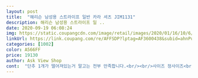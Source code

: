 ```yaml
---
layout: post 
title:  "해리슨 남성용 스트라이프 일반 카라 셔츠 JIM1131" 
description: 해리슨 남성용 스트라이프 일 ..
date: 2020-09-19 06:08:24 
img: https://static.coupangcdn.com/image/retail/images/2020/01/16/10/6/1041027a-f2ae-4bf0-9f2e-734251810b76.jpg 
linkUrl: https://link.coupang.com/re/AFFSDP?lptag=AF3600438&subid=ahnPublicAsk&pageKey=1637820606&itemId=2162606682&vendorItemId=71301822734&traceid=V0-113-231e40eaa649dd63 
categories: [1002] 
color: A566FF 
price: 19130 
author: Ask View Shop 
cont:  "단추 1개가 떨어져있는거 말고는 전부 만족합니다.<br/><br/>사이즈 정사이즈<br/>살빼려하는데 옷은 필요해서 저렴한 옷 알아보다 샀는데<br/>신축성도 살짝있으면서 핏감도 어느정도 좋으며 무엇보다 여름에 시원하게 입을수있어서 좋습니다.<br/><br/>옷 자체도 부드럽고 좋아요<br/>옷은 얇아서 시즌에 잘 맞네요.<br/><br/>완전 예뻐요<br/>" 
---
```

